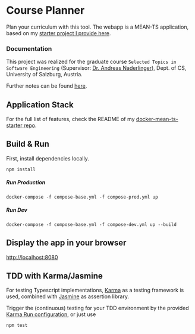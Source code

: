 # Course Planner

Plan your curriculum with this tool. The webapp is a MEAN-TS application, based on my [starter project I provide here](https://github.com/alex-gru/docker-MEAN-ts-starter). 

### Documentation
This project was realized for the graduate course ``Selected Topics in Software Engineering`` (Supervisor: [Dr. Andreas Naderlinger](http://www.softwareresearch.net/team/researchers/andreas-naderlinger/)), Dept. of CS, University of Salzburg, Austria.

Further notes can be found [here](https://docs.google.com/document/d/1RymleWm07xmH_LnFB5_LOq7yFwj1wB7OvTax7AeAAUc/edit?usp=sharing).


## Application Stack
For the full list of features, check the README of my [docker-mean-ts-starter repo](https://github.com/alex-gru/docker-MEAN-ts-starter).

## Build & Run
First, install dependencies locally. 

`npm install`

##### Run Production
`docker-compose -f compose-base.yml -f compose-prod.yml up`

##### Run Dev
`docker-compose -f compose-base.yml -f compose-dev.yml up --build`


## Display the app in your browser

[http://localhost:8080](http://localhost:8080)

## TDD with Karma/Jasmine

For testing Typescript implementations, [Karma](https://karma-runner.github.io/1.0/index.html) as a testing framework is used, combined with [Jasmine](https://jasmine.github.io/2.5/node.html) as assertion library. 

Trigger the (continuous) testing for your TDD environment by the provided [Karma Run configuration](.idea/runConfigurations/karma_test.xml), or just use

`npm test`
